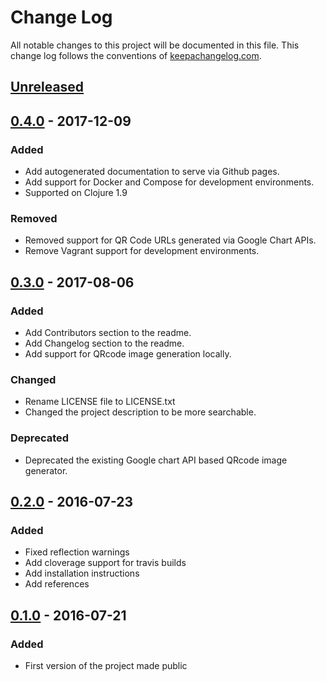 # Change Log
All notable changes to this project will be documented in this file. This change log follows the conventions of [keepachangelog.com](http://keepachangelog.com/).

## [Unreleased]

## [0.4.0] - 2017-12-09
### Added
- Add autogenerated documentation to serve via Github pages.
- Add support for Docker and Compose for development environments.
- Supported on Clojure 1.9

### Removed
- Removed support for QR Code URLs generated via Google Chart APIs.
- Remove Vagrant support for development environments.

## [0.3.0] - 2017-08-06
### Added
- Add Contributors section to the readme.
- Add Changelog section to the readme.
- Add support for QRcode image generation locally.

### Changed
- Rename LICENSE file to LICENSE.txt
- Changed the project description to be more searchable.

### Deprecated
- Deprecated the existing Google chart API based QRcode image generator.

## [0.2.0] - 2016-07-23
### Added
- Fixed reflection warnings
- Add cloverage support for travis builds
- Add installation instructions
- Add references

## [0.1.0] - 2016-07-21
### Added
- First version of the project made public

[Unreleased]: https://github.com/suvash/one-time/compare/v0.4.0...HEAD
[0.4.0]: https://github.com/suvash/one-time/compare/v0.3.0...v0.4.0
[0.3.0]: https://github.com/suvash/one-time/compare/v0.2.0...v0.3.0
[0.2.0]: https://github.com/suvash/one-time/compare/v0.1.0...v0.2.0
[0.1.0]: https://github.com/suvash/one-time/compare/120f051fdf53f534acdaf9e8d100b883febca0cf...v0.1.0
